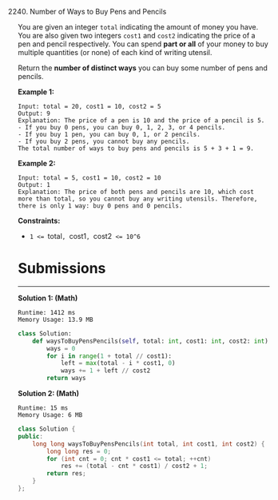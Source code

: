 2240. Number of Ways to Buy Pens and Pencils

You are given an integer `total` indicating the amount of money you have. You are also given two integers `cost1` and `cost2` indicating the price of a pen and pencil respectively. You can spend **part or all** of your money to buy multiple quantities (or none) of each kind of writing utensil.

Return the **number of distinct ways** you can buy some number of pens and pencils.

 

**Example 1:**
```
Input: total = 20, cost1 = 10, cost2 = 5
Output: 9
Explanation: The price of a pen is 10 and the price of a pencil is 5.
- If you buy 0 pens, you can buy 0, 1, 2, 3, or 4 pencils.
- If you buy 1 pen, you can buy 0, 1, or 2 pencils.
- If you buy 2 pens, you cannot buy any pencils.
The total number of ways to buy pens and pencils is 5 + 3 + 1 = 9.
```

**Example 2:**
```
Input: total = 5, cost1 = 10, cost2 = 10
Output: 1
Explanation: The price of both pens and pencils are 10, which cost more than total, so you cannot buy any writing utensils. Therefore, there is only 1 way: buy 0 pens and 0 pencils.
```

**Constraints:**

* `1 <= `total`, `cost1`, `cost2` <= 10^6`

# Submissions
---
**Solution 1: (Math)**
```
Runtime: 1412 ms
Memory Usage: 13.9 MB
```
```python
class Solution:
    def waysToBuyPensPencils(self, total: int, cost1: int, cost2: int) -> int:
        ways = 0
        for i in range(1 + total // cost1):
            left = max(total - i * cost1, 0)
            ways += 1 + left // cost2
        return ways
```

**Solution 2: (Math)**
```
Runtime: 15 ms
Memory Usage: 6 MB
```
```c++
class Solution {
public:
    long long waysToBuyPensPencils(int total, int cost1, int cost2) {
        long long res = 0;
        for (int cnt = 0; cnt * cost1 <= total; ++cnt)
            res += (total - cnt * cost1) / cost2 + 1;
        return res;
    }
};
```

